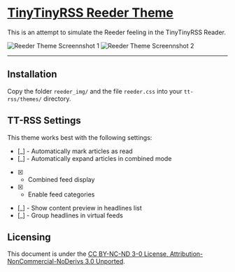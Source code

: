 [TinyTinyRSS Reeder Theme](http://zawiki.dyndns.org/doku.php/tschinz:tt-rss_reeder)
================================

This is an attempt to simulate the Reeder feeling in the TinyTinyRSS Reader.

![Reeder Theme Screennshot 1](https://github.com/tschinz/tt-rss_reeder_theme/blob/master/screenshot/screenshot1.png?raw=true)
![Reeder Theme Screennshot 2](https://github.com/tschinz/tt-rss_reeder_theme/blob/master/screenshot/screenshot2.png?raw=true)


---

Installation
---

Copy the folder `reeder_img/` and the file `reeder.css` into your `tt-rss/themes/` directory.

TT-RSS Settings
---
This theme works best with the following settings:
- [_] - Automatically mark articles as read
- [_] - Automatically expand articles in combined mode
- [X] - Combined feed display
- [X] - Enable feed categories
- [_] - Show content preview in headlines list	
- [_] - Group headlines in virtual feeds

Licensing
---
This document is under the [CC BY-NC-ND 3-0 License, Attribution-NonCommercial-NoDerivs 3.0 Unported](http://creativecommons.org/licenses/by-nc-nd/3.0/).
